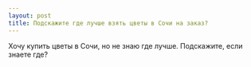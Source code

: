 ```yaml
---
layout: post 
title: Подскажите где лучше взять цветы в Сочи на заказ? 
--- 
```

Хочу купить цветы в Сочи, но не знаю где лучше. Подскажите, если знаете где?
